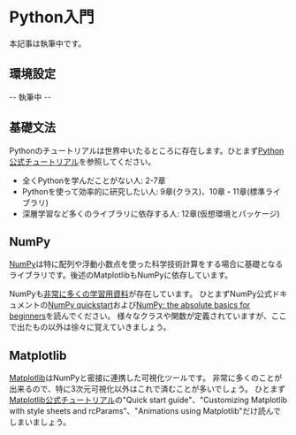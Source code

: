 # Python入門

本記事は執筆中です。

## 環境設定

-- 執筆中 --

## 基礎文法

Pythonのチュートリアルは世界中いたるところに存在します。ひとまず[Python公式チュートリアル](https://docs.python.org/ja/3/tutorial/)を参照してください。

- 全くPythonを学んだことがない人: 2-7章
- Pythonを使って効率的に研究したい人: 9章(クラス)、10章・11章(標準ライブラリ)
- 深層学習など多くのライブラリに依存する人: 12章(仮想環境とパッケージ)

## NumPy

[NumPy](https://numpy.org/)は特に配列や浮動小数点を使った科学技術計算をする場合に基礎となるライブラリです。後述のMatplotlibもNumPyに依存しています。

NumPyも[非常に多くの学習用資料](https://numpy.org/ja/learn/)が存在しています。
ひとまずNumPy公式ドキュメントの[NumPy quickstart](https://numpy.org/doc/stable/user/quickstart.html)および[NumPy: the absolute basics for beginners](https://numpy.org/doc/stable/user/absolute_beginners.html)を読んでください。
様々なクラスや関数が定義されていますが、ここで出たもの以外は徐々に覚えていきましょう。

## Matplotlib

[Matplotlib](https://matplotlib.org/)はNumPyと密接に連携した可視化ツールです。
非常に多くのことが出来るので、特に3次元可視化以外はこれで済むことが多いでしょう。
ひとまず[Matplotlib公式チュートリアル](https://matplotlib.org/stable/tutorials/index.html)の"Quick start guide"、"Customizing Matplotlib with style sheets and rcParams"、"Animations using Matplotlib"だけ読んでしまいましょう。
